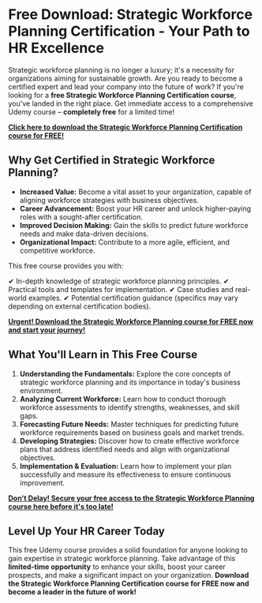 # Free Download: Strategic Workforce Planning Certification - Your Path to HR Excellence

Strategic workforce planning is no longer a luxury; it's a necessity for organizations aiming for sustainable growth. Are you ready to become a certified expert and lead your company into the future of work? If you're looking for a **free Strategic Workforce Planning Certification course**, you've landed in the right place. Get immediate access to a comprehensive Udemy course – **completely free** for a limited time!

[**Click here to download the Strategic Workforce Planning Certification course for FREE!**](https://udemywork.com/strategic-workforce-planning-certification)

## Why Get Certified in Strategic Workforce Planning?

*   **Increased Value:** Become a vital asset to your organization, capable of aligning workforce strategies with business objectives.
*   **Career Advancement:** Boost your HR career and unlock higher-paying roles with a sought-after certification.
*   **Improved Decision Making:** Gain the skills to predict future workforce needs and make data-driven decisions.
*   **Organizational Impact:** Contribute to a more agile, efficient, and competitive workforce.

This free course provides you with:

✔  In-depth knowledge of strategic workforce planning principles.
✔  Practical tools and templates for implementation.
✔  Case studies and real-world examples.
✔  Potential certification guidance (specifics may vary depending on external certification bodies).

[**Urgent! Download the Strategic Workforce Planning course for FREE now and start your journey!**](https://udemywork.com/strategic-workforce-planning-certification)

## What You'll Learn in This Free Course

1.  **Understanding the Fundamentals:** Explore the core concepts of strategic workforce planning and its importance in today's business environment.
2.  **Analyzing Current Workforce:** Learn how to conduct thorough workforce assessments to identify strengths, weaknesses, and skill gaps.
3.  **Forecasting Future Needs:** Master techniques for predicting future workforce requirements based on business goals and market trends.
4.  **Developing Strategies:** Discover how to create effective workforce plans that address identified needs and align with organizational objectives.
5.  **Implementation & Evaluation:** Learn how to implement your plan successfully and measure its effectiveness to ensure continuous improvement.

[**Don't Delay! Secure your free access to the Strategic Workforce Planning course here before it's too late!**](https://udemywork.com/strategic-workforce-planning-certification)

## Level Up Your HR Career Today

This free Udemy course provides a solid foundation for anyone looking to gain expertise in strategic workforce planning. Take advantage of this **limited-time opportunity** to enhance your skills, boost your career prospects, and make a significant impact on your organization. **Download the Strategic Workforce Planning Certification course for FREE now and become a leader in the future of work!**

